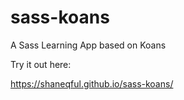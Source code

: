# sass-koans
A Sass Learning App based on Koans

Try it out here:

https://shaneqful.github.io/sass-koans/
